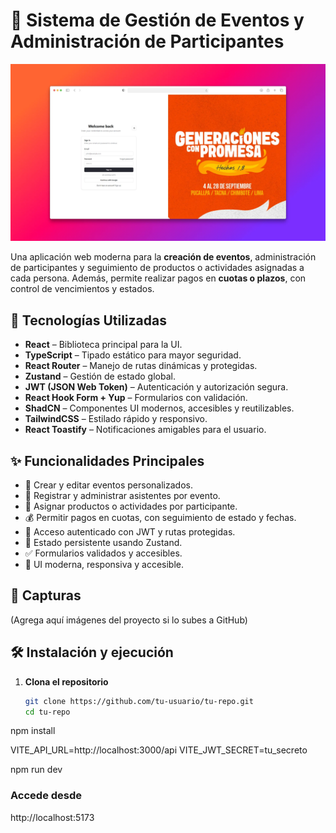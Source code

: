 # 🎉 Sistema de Gestión de Eventos y Administración de Participantes

![Vista del sistema de eventos](./public/assets/APP.webp)


Una aplicación web moderna para la **creación de eventos**, administración de participantes y seguimiento de productos o actividades asignadas a cada persona. Además, permite realizar pagos en **cuotas o plazos**, con control de vencimientos y estados.

## 🚀 Tecnologías Utilizadas

- **React** – Biblioteca principal para la UI.
- **TypeScript** – Tipado estático para mayor seguridad.
- **React Router** – Manejo de rutas dinámicas y protegidas.
- **Zustand** – Gestión de estado global.
- **JWT (JSON Web Token)** – Autenticación y autorización segura.
- **React Hook Form + Yup** – Formularios con validación.
- **ShadCN** – Componentes UI modernos, accesibles y reutilizables.
- **TailwindCSS** – Estilado rápido y responsivo.
- **React Toastify** – Notificaciones amigables para el usuario.

## ✨ Funcionalidades Principales

- 📆 Crear y editar eventos personalizados.
- 👥 Registrar y administrar asistentes por evento.
- 🎁 Asignar productos o actividades por participante.
- 💰 Permitir pagos en cuotas, con seguimiento de estado y fechas.
- 🔐 Acceso autenticado con JWT y rutas protegidas.
- 🔄 Estado persistente usando Zustand.
- ✅ Formularios validados y accesibles.
- 📲 UI moderna, responsiva y accesible.

## 📸 Capturas

(Agrega aquí imágenes del proyecto si lo subes a GitHub)

## 🛠 Instalación y ejecución

1. **Clona el repositorio**
   ```bash
   git clone https://github.com/tu-usuario/tu-repo.git
   cd tu-repo

npm install

VITE_API_URL=http://localhost:3000/api
VITE_JWT_SECRET=tu_secreto

npm run dev

### Accede desde 
http://localhost:5173
